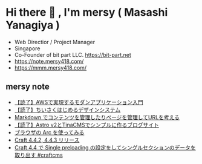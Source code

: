 # Hi there 👋 , I'm mersy ( Masashi Yanagiya )

- Web Directior / Project Manager
- Singapore
- Co-Founder of bit part LLC. https://bit-part.net
- https://note.mersy418.com/
- https://mmm.mersy418.com/

## mersy note
<!-- BLOG-POST-LIST:START -->
- [【読了】AWSで実現するモダンアプリケーション入門](https://note.mersy418.com/article/book-b0brprqfmh?utm_source=feed)
- [【読了】ちいさくはじめるデザインシステム](https://note.mersy418.com/article/book-4802512481?utm_source=feed)
- [Markdown でコンテンツを管理したりページを管理してURLを考える](https://note.mersy418.com/article/markdown-content-management-url?utm_source=feed)
- [【読了】Astro v2とTinaCMSでシンプルに作るブログサイト](https://note.mersy418.com/article/book-b0bytxft9r?utm_source=feed)
- [ブラウザの Arc を使ってみる](https://note.mersy418.com/article/browser-arc?utm_source=feed)
- [Craft 4.4.2, 4.4.3 リリース](https://note.mersy418.com/article/craft-4-4-3?utm_source=feed)
- [Craft 4.4 で Single preloading の設定をしてシングルセクションのデータを取り出す #craftcms](https://note.mersy418.com/article/craft-4-4-single-preloading?utm_source=feed)
<!-- BLOG-POST-LIST:END -->
